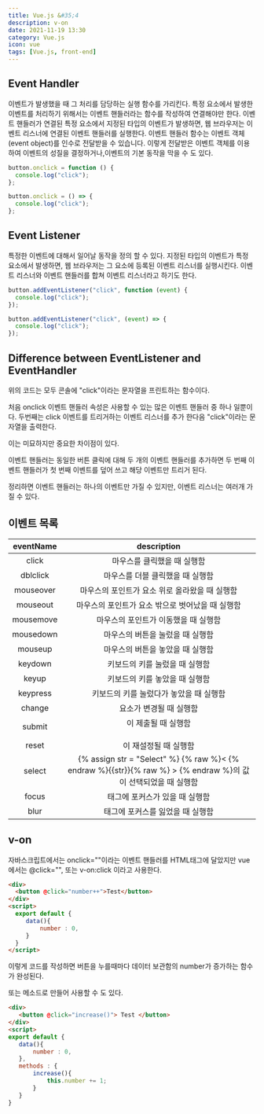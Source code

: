```yaml
---
title: Vue.js &#35;4
description: v-on
date: 2021-11-19 13:30
category: Vue.js
icon: vue
tags: [Vue.js, front-end]
---
```


## Event Handler

이벤트가 발생했을 때 그 처리를 담당하는 실행 함수를 가리킨다.
특정 요소에서 발생한 이벤트를 처리하기 위해서는 이벤트 핸들러라는 함수를 작성하여 연결해야만 한다.
이벤트 핸들러가 연결된 특정 요소에서 지정된 타입의 이벤트가 발생하면, 웹 브라우저는 이벤트 리스너에 연결된 이벤트 핸들러를 실행한다.
이벤트 핸들러 함수는 이벤트 객체(event object)를 인수로 전달받을 수 있습니다. 이렇게 전달받은 이벤트 객체를 이용하여 이벤트의 성질을 결정하거나,이벤트의 기본 동작을 막을 수 도 있다.

```javascript
button.onclick = function () {
  console.log("click");
};

button.onclick = () => {
  console.log("click");
};
```

## Event Listener

특정한 이벤트에 대해서 일어날 동작을 정의 할 수 있다.
지정된 타입의 이벤트가 특정 요소에서 발생하면, 웹 브라우저는 그 요소에 등록된 이벤트 리스너를 실행시킨다.
이벤트 리스너와 이벤트 핸들러를 합쳐 이벤트 리스너라고 하기도 한다.

```javascript
button.addEventListener("click", function (event) {
  console.log("click");
});

button.addEventListener("click", (event) => {
  console.log("click");
});
```

## Difference between EventListener and EventHandler

위의 코드는 모두 콘솔에 "click"이라는 문자열을 프린트하는 함수이다.

처음 onclick 이벤트 핸들러 속성은 사용할 수 있는 많은 이벤트 핸들러 중 하나 일뿐이다.
두번째는 click 이벤트를 트리거하는 이벤트 리스너를 추가 한다음 "click"이라는 문자열을 출력한다.

이는 미묘하지만 중요한 차이점이 있다.

이벤트 핸들러는 동일한 버튼 클릭에 대해 두 개의 이벤트 핸들러를 추가하면 두 번째 이벤트 핸들러가 첫 번째 이벤트를 덮어 쓰고 해당 이벤트만 트리거 된다.

정리하면 이벤트 핸들러는 하나의 이벤트만 가질 수 있지만, 이벤트 리스너는 여러개 가질 수 있다.

## 이벤트 목록

| eventName |                                                  description                                                   |
| :-------: | :------------------------------------------------------------------------------------------------------------: |
|   click   |                                          마우스를 클릭했을 때 실행함                                           |
| dblclick  |                                        마우스를 더블 클릭했을 때 실행함                                        |
| mouseover |                                 마우스의 포인트가 요소 위로 올라왔을 때 실행함                                 |
| mouseout  |                                마우스의 포인트가 요소 밖으로 벗어났을 때 실행함                                |
| mousemove |                                      마우스의 포인트가 이동했을 때 실행함                                      |
| mousedown |                                        마우스의 버튼을 눌렀을 때 실행함                                        |
|  mouseup  |                                        마우스의 버튼을 놓았을 때 실행함                                        |
|  keydown  |                                         키보드의 키를 눌렀을 때 실행함                                         |
|   keyup   |                                         키보드의 키를 놓았을 때 실행함                                         |
| keypress  |                                    키보드의 키를 눌렀다가 놓았을 때 실행함                                     |
|  change   |                                            요소가 변경될 때 실행함                                             |
|  submit   |                                           <Form>이 제출될 때 실행함                                            |
|   reset   |                                          <Form>이 재설정될 때 실행함                                           |
|  select   | {% assign str = "Select" %} {% raw %}< {% endraw %}{{str}}{% raw %} > {% endraw %}의 값이 선택되었을 때 실행함 |
|   focus   |                                         태그에 포커스가 있을 때 실행함                                         |
|   blur    |                                        태그에 포커스를 잃었을 때 실행함                                        |

## v-on

자바스크립트에서는 onclick=""이라는 이벤트 핸들러를 HTML태그에 달았지만 vue에서는 @click="", 또는 v-on:click 이라고 사용한다.

```html
<div>
  <button @click="number++">Test</button>
</div>
<script>
  export default {
     data(){
         number : 0,
     }
  }
</script>
```

이렇게 코드를 작성하면 버튼을 누를때마다 데이터 보관함의 number가 증가하는 함수가 완성된다.

또는 메소드로 만들어 사용할 수 도 있다.

```html
<div>
   <button @click="increase()"> Test </button>
</div>
<script>
export default {
   data(){
       number : 0,
   },
   methods : {
       increase(){
           this.number += 1;
       }
   }
}
```
